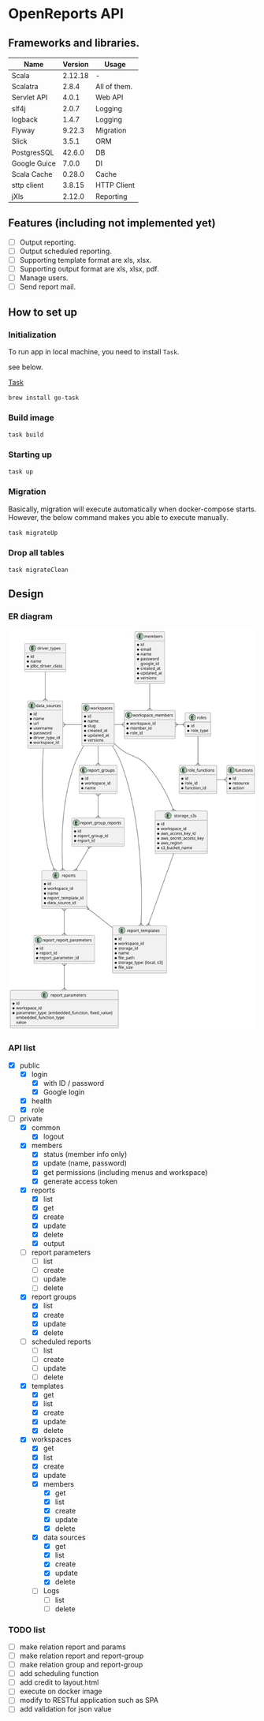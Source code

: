 # OpenReports API
## Frameworks and libraries.

| Name         | Version | Usage        |
|--------------|---------|--------------|
| Scala        | 2.12.18 | -            |
| Scalatra     | 2.8.4   | All of them. |
| Servlet API  | 4.0.1   | Web API      |
| slf4j        | 2.0.7   | Logging      |
| logback      | 1.4.7   | Logging      |
| Flyway       | 9.22.3  | Migration    |
| Slick        | 3.5.1   | ORM          |
| PostgresSQL  | 42.6.0  | DB           |
| Google Guice | 7.0.0   | DI           |
| Scala Cache  | 0.28.0  | Cache        |
| sttp client  | 3.8.15  | HTTP Client  |
| jXls         | 2.12.0  | Reporting |

## Features (including not implemented yet)
- [ ] Output reporting.
- [ ] Output scheduled reporting.
- [ ] Supporting template format are xls, xlsx.
- [ ] Supporting output format are xls, xlsx, pdf.
- [ ] Manage users.
- [ ] Send report mail.

## How to set up

### Initialization

To run app in local machine, you need to install `Task`.

see below.

[Task](https://taskfile.dev/installation/)


```shell
brew install go-task
```

### Build image

```shell
task build
```

### Starting up

```shell
task up
```

### Migration

Basically, migration will execute automatically when docker-compose starts.
However, the below command makes you able to execute manually.

```shell
task migrateUp
```

### Drop all tables

```shell
task migrateClean
```

## Design

### ER diagram

![ERD](./docs/db/diagram.svg)

### API list

- [x] public
  - [x] login
    - [x] with ID / password
    - [x] Google login
  - [x] health
  - [x] role
- [ ] private
  - [x] common
    - [x] logout
  - [x] members
    - [x] status (member info only)
    - [x] update (name, password)
    - [x] get permissions (including menus and workspace)
    - [x] generate access token
  - [x] reports
    - [x] list
    - [x] get
    - [x] create
    - [x] update
    - [x] delete
    - [x] output
  - [ ] report parameters
    - [ ] list
    - [ ] create
    - [ ] update
    - [ ] delete
  - [x] report groups
    - [x] list
    - [x] create
    - [x] update
    - [x] delete
  - [ ] scheduled reports
    - [ ] list
    - [ ] create
    - [ ] update
    - [ ] delete
  - [x] templates
    - [x] get
    - [x] list
    - [x] create
    - [x] update
    - [x] delete
  - [x] workspaces
    - [x] get
    - [x] list
    - [x] create
    - [x] update
    - [x] members
      - [x] get
      - [x] list
      - [x] create
      - [x] update
      - [x] delete
    - [x] data sources
      - [x] get
      - [x] list
      - [x] create
      - [x] update
      - [x] delete
    - [ ] Logs
      - [ ] list
      - [ ] delete

### TODO list
- [ ] make relation report and params
- [ ] make relation report and report-group
- [ ] make relation group and report-group
- [ ] add scheduling function
- [ ] add credit to layout.html
- [ ] execute on docker image
- [ ] modify to RESTful application such as SPA
- [ ] add validation for json value
